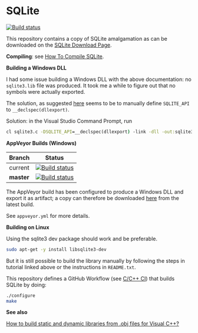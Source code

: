 
# SQLite

[![Build status](https://ci.appveyor.com/api/projects/status/3d9kt98y2bf9qrhy?svg=true)](https://ci.appveyor.com/project/strandfield/sqlite-amalgamation)

This repository contains a copy of SQLite amalgamation as can 
be downloaded on the [SQLite Download Page](https://www.sqlite.org/download.html#amalgtarball).

**Compiling**: see [How To Compile SQLite](https://www.sqlite.org/howtocompile.html).

**Building a Windows DLL**

I had some issue building a Windows DLL with the above documentation:
no `sqlite3.lib` file was produced.
It took me a while to figure out that no symbols were actually exported.

The solution, as suggested [here](https://www.purebasic.fr/english/viewtopic.php?t=72688) seems 
to be to manually define `SQLITE_API` to `__declspec(dllexport)`.

Solution: in the Visual Studio Command Prompt, run
```cmd
cl sqlite3.c -DSQLITE_API=__declspec(dllexport) -link -dll -out:sqlite3.dll
```

**AppVeyor Builds (Windows)**

| Branch        | Status    |
|---------------|-----------|
| current       | [![Build status](https://ci.appveyor.com/api/projects/status/3d9kt98y2bf9qrhy?svg=true)](https://ci.appveyor.com/project/strandfield/sqlite-amalgamation)     |
| **master**    | [![Build status](https://ci.appveyor.com/api/projects/status/3d9kt98y2bf9qrhy/branch/master?svg=true)](https://ci.appveyor.com/project/strandfield/sqlite-amalgamation/branch/master) |

The AppVeyor build has been configured to produce a Windows DLL and export it as artifact; 
a copy can therefore be downloaded [here](https://ci.appveyor.com/project/strandfield/sqlite-amalgamation/build/artifacts) from the latest build.

See `appveyor.yml` for more details.

**Building on Linux**

Using the sqlite3 dev package should work and be preferable.

```bash
sudo apt-get -y install libsqlite3-dev
```

But it is still possible to build the library manually by following the 
steps in tutorial linked above or the instructions in `README.txt`.

This repository defines a GitHub Workflow (see [C/C++ CI](https://github.com/strandfield/sqlite-amalgamation/actions/workflows/c-cpp.yml)) that builds SQLite by doing:

```bash
./configure
make
```

**See also**

[How to build static and dynamic libraries from .obj files for Visual C++?](https://stackoverflow.com/questions/31763558/how-to-build-static-and-dynamic-libraries-from-obj-files-for-visual-c)
